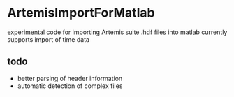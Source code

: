# ArtemisImportForMatlab
experimental code for importing Artemis suite .hdf files into matlab
currently supports import of time data

## todo
* better parsing of header information
* automatic detection of complex files
